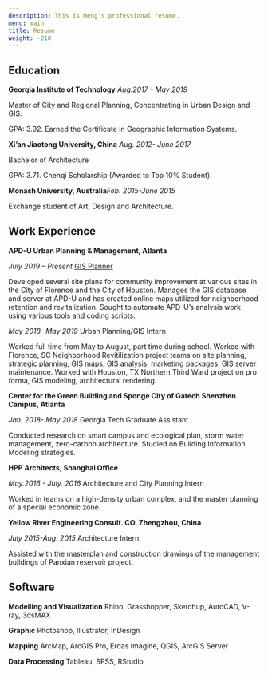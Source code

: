 ```yaml
---
description: This is Meng's professional resume.
menu: main
title: Resume
weight: -210
---
```


## Education



 **Georgia Institute of Technology** *Aug.2017 - May 2019*
  
Master of City and Regional Planning, Concentrating in Urban Design and GIS.

GPA: 3.92. 
Earned the Certificate in Geographic Information Systems.




**Xi’an Jiaotong University, China** *Aug. 2012- June 2017*

Bachelor of Architecture
	
GPA: 3.71. Chenqi Scholarship (Awarded to Top 10% Student).



**Monash University, Australia***Feb. 2015-June 2015*

Exchange student of Art, Design and Architecture.



## Work Experience
**APD-U Urban Planning & Management, Atlanta** 

*July 2019 – Present* [GIS Planner](https://apdurban.com/about/people/meng-gao/) 

Developed several site plans for community improvement at various sites in the City of Florence and the City of Houston. Manages the GIS database and server at APD-U and has created online maps utilized for neighborhood retention and revitalization. Sought to automate APD-U’s analysis work using various tools and coding scripts.

*May 2018- May 2019* Urban Planning/GIS Intern

Worked full time from May to August, part time during school. Worked with Florence, SC Neighborhood Revitilization project teams on site planning, strategic planning, GIS maps, GIS analysis, marketing packages, GIS server maintenance.
Worked with Houston, TX Northern Third Ward project on pro forma, GIS modeling, architectural rendering.

**Center for the Green Building and Sponge City of Gatech Shenzhen Campus, Atlanta**

*Jan. 2018- May 2018* Georgia Tech Graduate Assistant

Conducted research on smart campus and ecological plan, storm water management, zero-carbon architecture.
Studied on Building Information Modeling strategies.

**HPP Architects, Shanghai Office**

*May.2016 - July. 2016* Architecture and City Planning Intern

Worked in teams on a high-density urban complex, and the master planning of a special economic zone.

**Yellow River Engineering Consult. CO. Zhengzhou, China**

*July 2015-Aug. 2015* Architecture Intern

Assisted with the masterplan and construction drawings of the management buildings of Panxian reservoir project.



## Software

**Modelling and Visualization** Rhino, Grasshopper, Sketchup, AutoCAD, V-ray, 3dsMAX

**Graphic** Photoshop, Illustrator, InDesign

**Mapping** ArcMap, ArcGIS Pro,   Erdas Imagine, QGIS,  ArcGIS Server

**Data Processing** Tableau, SPSS, RStudio





